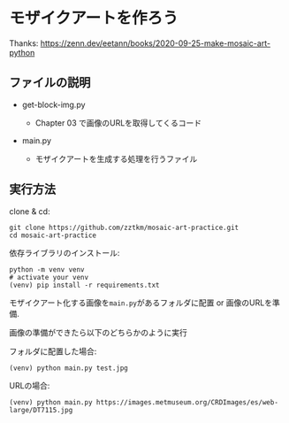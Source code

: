 # モザイクアートを作ろう

Thanks: https://zenn.dev/eetann/books/2020-09-25-make-mosaic-art-python

## ファイルの説明

- get-block-img.py
	- Chapter 03 で画像のURLを取得してくるコード

- main.py
	- モザイクアートを生成する処理を行うファイル


## 実行方法

clone & cd:
```shell
git clone https://github.com/zztkm/mosaic-art-practice.git
cd mosaic-art-practice
```

依存ライブラリのインストール:
```shell
python -m venv venv
# activate your venv
(venv) pip install -r requirements.txt
```

モザイクアート化する画像を`main.py`があるフォルダに配置 or 画像のURLを準備.

画像の準備ができたら以下のどちらかのように実行

フォルダに配置した場合:
```shell
(venv) python main.py test.jpg
```

URLの場合:
```
(venv) python main.py https://images.metmuseum.org/CRDImages/es/web-large/DT7115.jpg
```
